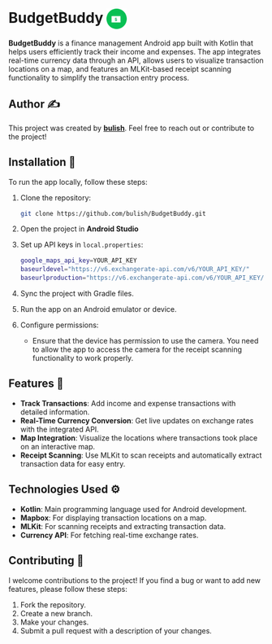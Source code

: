 # BudgetBuddy <img src="./logo.png" alt="BudgetBuddy Logo" height="40" style="vertical-align: middle;"/>


**BudgetBuddy** is a finance management Android app built with Kotlin that helps users efficiently track their income and expenses. The app integrates real-time currency data through an API, allows users to visualize transaction locations on a map, and features an MLKit-based receipt scanning functionality to simplify the transaction entry process.

## Author ✍️

This project was created by **[bulish](https://github.com/bulish)**. Feel free to reach out or contribute to the project!

## Installation 🔧

To run the app locally, follow these steps:

1. Clone the repository:
   ```bash
   git clone https://github.com/bulish/BudgetBuddy.git
2. Open the project in **Android Studio**

3. Set up API keys in `local.properties`:
   ```bash
   google_maps_api_key=YOUR_API_KEY
   baseurldevel="https://v6.exchangerate-api.com/v6/YOUR_API_KEY/"
   baseurlproduction="https://v6.exchangerate-api.com/v6/YOUR_API_KEY/"
4. Sync the project with Gradle files.

5. Run the app on an Android emulator or device.
6. Configure permissions:
   - Ensure that the device has permission to use the camera. You need to allow the app to access the camera for the receipt scanning functionality to work properly.


## Features 🚀
- **Track Transactions**: Add income and expense transactions with detailed information.
- **Real-Time Currency Conversion**: Get live updates on exchange rates with the integrated API.
- **Map Integration**: Visualize the locations where transactions took place on an interactive map.
- **Receipt Scanning**: Use MLKit to scan receipts and automatically extract transaction data for easy entry.


## Technologies Used ⚙️
- **Kotlin**: Main programming language used for Android development.
- **Mapbox**: For displaying transaction locations on a map.
- **MLKit**: For scanning receipts and extracting transaction data.
- **Currency API**: For fetching real-time exchange rates.

## Contributing 🤝

I welcome contributions to the project! If you find a bug or want to add new features, please follow these steps:

1. Fork the repository.
2. Create a new branch.
3. Make your changes.
4. Submit a pull request with a description of your changes.
